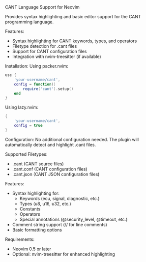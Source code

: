 CANT Language Support for Neovim

Provides syntax highlighting and basic editor support for the CANT programming language.

Features:
- Syntax highlighting for CANT keywords, types, and operators
- Filetype detection for .cant files
- Support for CANT configuration files
- Integration with nvim-treesitter (if available)

Installation:
Using packer.nvim:
```lua
use {
    'your-username/cant',
    config = function()
        require('cant').setup()
    end
}
```

Using lazy.nvim:
```lua
{
    'your-username/cant',
    config = true
}
```

Configuration:
No additional configuration needed. The plugin will automatically detect and highlight .cant files.

Supported Filetypes:
- .cant (CANT source files)
- .cant.conf (CANT configuration files)
- .cant.json (CANT JSON configuration files)

Features:
- Syntax highlighting for:
  - Keywords (ecu, signal, diagnostic, etc.)
  - Types (u8, u16, u32, etc.)
  - Constants
  - Operators
  - Special annotations (@security_level, @timeout, etc.)
- Comment string support (// for line comments)
- Basic formatting options

Requirements:
- Neovim 0.5 or later
- Optional: nvim-treesitter for enhanced highlighting 